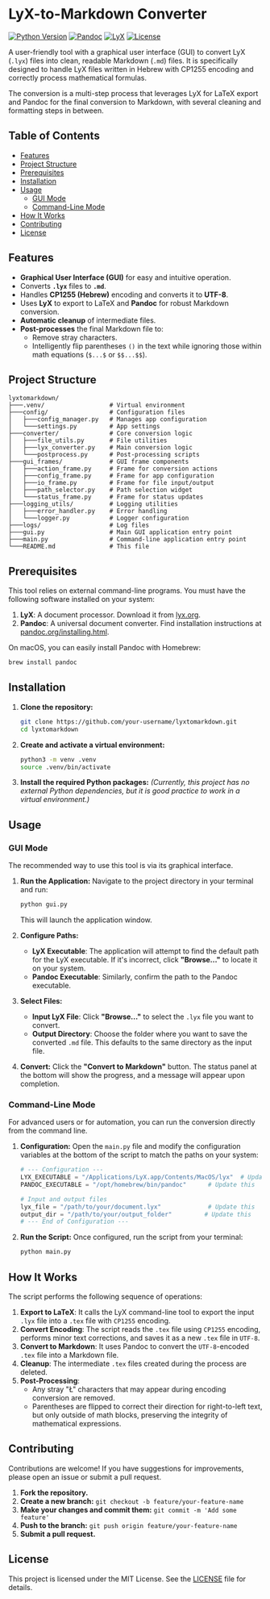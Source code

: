 # LyX-to-Markdown Converter

[![Python Version](https://img.shields.io/badge/python-3.9%2B-blue.svg)](https://www.python.org/downloads/)
[![Pandoc](https://img.shields.io/badge/pandoc-required-brightgreen.svg)](https://pandoc.org/)
[![LyX](https://img.shields.io/badge/LyX-required-orange.svg)](https://www.lyx.org/)
[![License](https://img.shields.io/badge/license-MIT-green.svg)](LICENSE)

A user-friendly tool with a graphical user interface (GUI) to convert LyX (`.lyx`) files into clean, readable Markdown (`.md`) files. It is specifically designed to handle LyX files written in Hebrew with CP1255 encoding and correctly process mathematical formulas.

The conversion is a multi-step process that leverages LyX for LaTeX export and Pandoc for the final conversion to Markdown, with several cleaning and formatting steps in between.

## Table of Contents

- [Features](#features)
- [Project Structure](#project-structure)
- [Prerequisites](#prerequisites)
- [Installation](#installation)
- [Usage](#usage)
  - [GUI Mode](#gui-mode)
  - [Command-Line Mode](#command-line-mode)
- [How It Works](#how-it-works)
- [Contributing](#contributing)
- [License](#license)

## Features

- **Graphical User Interface (GUI)** for easy and intuitive operation.
- Converts **`.lyx`** files to **`.md`**.
- Handles **CP1255 (Hebrew)** encoding and converts it to **UTF-8**.
- Uses **LyX** to export to LaTeX and **Pandoc** for robust Markdown conversion.
- **Automatic cleanup** of intermediate files.
- **Post-processes** the final Markdown file to:
  - Remove stray characters.
  - Intelligently flip parentheses `()` in the text while ignoring those within math equations (`$...$` or `$$...$$`).

## Project Structure

```
lyxtomarkdown/
├───.venv/                  # Virtual environment
├───config/                 # Configuration files
│   ├───config_manager.py   # Manages app configuration
│   └───settings.py         # App settings
├───converter/              # Core conversion logic
│   ├───file_utils.py       # File utilities
│   ├───lyx_converter.py    # Main conversion logic
│   └───postprocess.py      # Post-processing scripts
├───gui_frames/             # GUI frame components
│   ├───action_frame.py     # Frame for conversion actions
│   ├───config_frame.py     # Frame for app configuration
│   ├───io_frame.py         # Frame for file input/output
│   ├───path_selector.py    # Path selection widget
│   └───status_frame.py     # Frame for status updates
├───logging_utils/          # Logging utilities
│   ├───error_handler.py    # Error handling
│   └───logger.py           # Logger configuration
├───logs/                   # Log files
├───gui.py                  # Main GUI application entry point
├───main.py                 # Command-line application entry point
└───README.md               # This file
```

## Prerequisites

This tool relies on external command-line programs. You must have the following software installed on your system:

1.  **LyX**: A document processor. Download it from [lyx.org](https://www.lyx.org/Download).
2.  **Pandoc**: A universal document converter. Find installation instructions at [pandoc.org/installing.html](https://pandoc.org/installing.html).

On macOS, you can easily install Pandoc with Homebrew:
```bash
brew install pandoc
```

## Installation

1.  **Clone the repository:**
    ```bash
    git clone https://github.com/your-username/lyxtomarkdown.git
    cd lyxtomarkdown
    ```

2.  **Create and activate a virtual environment:**
    ```bash
    python3 -m venv .venv
    source .venv/bin/activate
    ```

3.  **Install the required Python packages:**
    *(Currently, this project has no external Python dependencies, but it is good practice to work in a virtual environment.)*

## Usage

### GUI Mode

The recommended way to use this tool is via its graphical interface.

1.  **Run the Application:**
    Navigate to the project directory in your terminal and run:
    ```bash
    python gui.py
    ```
    This will launch the application window.

2.  **Configure Paths:**
    -   **LyX Executable**: The application will attempt to find the default path for the LyX executable. If it's incorrect, click **"Browse..."** to locate it on your system.
    -   **Pandoc Executable**: Similarly, confirm the path to the Pandoc executable.

3.  **Select Files:**
    -   **Input LyX File**: Click **"Browse..."** to select the `.lyx` file you want to convert.
    -   **Output Directory**: Choose the folder where you want to save the converted `.md` file. This defaults to the same directory as the input file.

4.  **Convert:**
    Click the **"Convert to Markdown"** button. The status panel at the bottom will show the progress, and a message will appear upon completion.

### Command-Line Mode

For advanced users or for automation, you can run the conversion directly from the command line.

1.  **Configuration:**
    Open the `main.py` file and modify the configuration variables at the bottom of the script to match the paths on your system:
    ```python
    # --- Configuration ---
    LYX_EXECUTABLE = "/Applications/LyX.app/Contents/MacOS/lyx"  # Update this
    PANDOC_EXECUTABLE = "/opt/homebrew/bin/pandoc"      # Update this

    # Input and output files
    lyx_file = "/path/to/your/document.lyx"             # Update this
    output_dir = "/path/to/your/output_folder"         # Update this
    # --- End of Configuration ---
    ```

2.  **Run the Script:**
    Once configured, run the script from your terminal:
    ```bash
    python main.py
    ```

## How It Works

The script performs the following sequence of operations:

1.  **Export to LaTeX**: It calls the LyX command-line tool to export the input `.lyx` file into a `.tex` file with `CP1255` encoding.
2.  **Convert Encoding**: The script reads the `.tex` file using `CP1255` encoding, performs minor text corrections, and saves it as a new `.tex` file in `UTF-8`.
3.  **Convert to Markdown**: It uses Pandoc to convert the `UTF-8`-encoded `.tex` file into a Markdown file.
4.  **Cleanup**: The intermediate `.tex` files created during the process are deleted.
5.  **Post-Processing**:
    -   Any stray "Ł" characters that may appear during encoding conversion are removed.
    -   Parentheses are flipped to correct their direction for right-to-left text, but only outside of math blocks, preserving the integrity of mathematical expressions.

## Contributing

Contributions are welcome! If you have suggestions for improvements, please open an issue or submit a pull request.

1.  **Fork the repository.**
2.  **Create a new branch:** `git checkout -b feature/your-feature-name`
3.  **Make your changes and commit them:** `git commit -m 'Add some feature'`
4.  **Push to the branch:** `git push origin feature/your-feature-name`
5.  **Submit a pull request.**

## License

This project is licensed under the MIT License. See the [LICENSE](LICENSE) file for details.